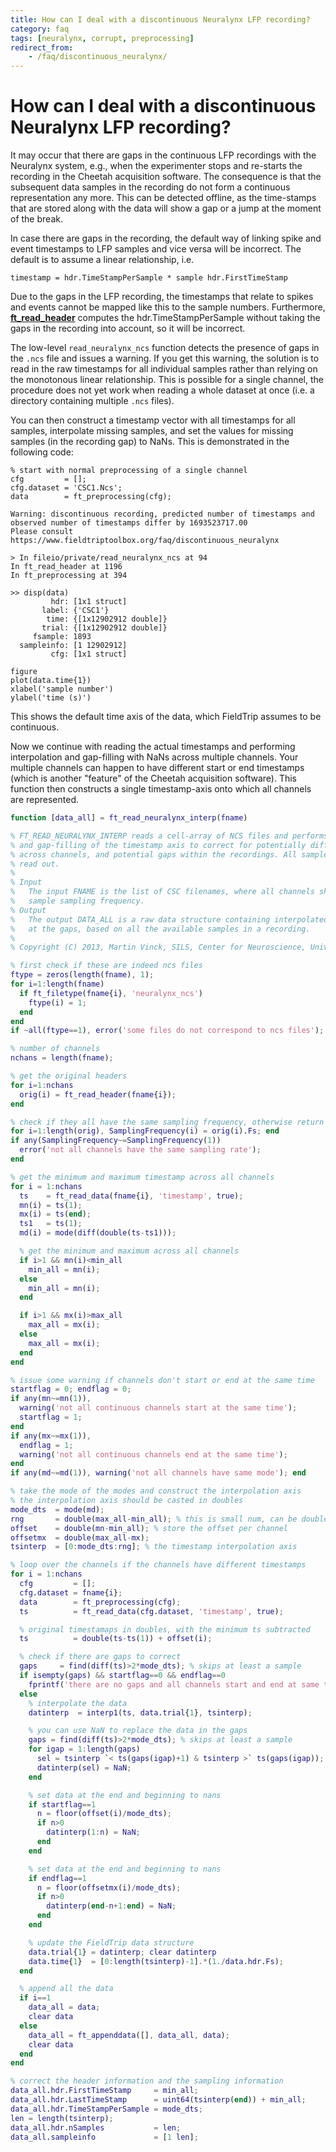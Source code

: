 ```yaml
---
title: How can I deal with a discontinuous Neuralynx LFP recording?
category: faq
tags: [neuralynx, corrupt, preprocessing]
redirect_from:
    - /faq/discontinuous_neuralynx/
---
```


# How can I deal with a discontinuous Neuralynx LFP recording?

It may occur that there are gaps in the continuous LFP recordings with the Neuralynx system, e.g., when the experimenter stops and re-starts the recording in the Cheetah acquisition software. The consequence is that the subsequent data samples in the recording do not form a continuous representation any more. This can be detected offline, as the time-stamps that are stored along with the data will show a gap or a jump at the moment of the break.

In case there are gaps in the recording, the default way of linking spike and event timestamps to LFP samples and vice versa will be incorrect. The default is to assume a linear relationship, i.e.

    timestamp = hdr.TimeStampPerSample * sample hdr.FirstTimeStamp

Due to the gaps in the LFP recording, the timestamps that relate to spikes and events cannot be mapped like this to the sample numbers. Furthermore, **[ft_read_header](/reference/fileio/ft_read_header)** computes the hdr.TimeStampPerSample without taking the gaps in the recording into account, so it will be incorrect.

The low-level `read_neuralynx_ncs` function detects the presence of gaps in the `.ncs` file and issues a warning. If you get this warning, the solution is to read in the raw timestamps for all individual samples rather than relying on the monotonous linear relationship. This is possible for a single channel, the procedure does not yet work when reading a whole dataset at once (i.e. a directory containing multiple `.ncs` files).

You can then construct a timestamp vector with all timestamps for all samples, interpolate missing samples, and set the values for missing samples (in the recording gap) to NaNs. This is demonstrated in the following code:

    % start with normal preprocessing of a single channel
    cfg         = [];
    cfg.dataset = 'CSC1.Ncs';
    data        = ft_preprocessing(cfg);

    Warning: discontinuous recording, predicted number of timestamps and observed number of timestamps differ by 1693523717.00
    Please consult https://www.fieldtriptoolbox.org/faq/discontinuous_neuralynx

    > In fileio/private/read_neuralynx_ncs at 94
    In ft_read_header at 1196
    In ft_preprocessing at 394

    >> disp(data)
             hdr: [1x1 struct]
           label: {'CSC1'}
            time: {[1x12902912 double]}
           trial: {[1x12902912 double]}
         fsample: 1893
      sampleinfo: [1 12902912]
             cfg: [1x1 struct]

    figure
    plot(data.time{1})
    xlabel('sample number')
    ylabel('time (s)')

This shows the default time axis of the data, which FieldTrip assumes to be continuous.

Now we continue with reading the actual timestamps and performing interpolation and gap-filling with NaNs across multiple channels. Your multiple channels can happen to have different start or end timestamps (which is another "feature" of the Cheetah acquisition software). This function then constructs a single timestamp-axis onto which all channels are represented.

```matlab
function [data_all] = ft_read_neuralynx_interp(fname)

% FT_READ_NEURALYNX_INTERP reads a cell-array of NCS files and performs interpolation
% and gap-filling of the timestamp axis to correct for potentially different offsets
% across channels, and potential gaps within the recordings. All samples are being
% read out.
%
% Input
%   The input FNAME is the list of CSC filenames, where all channels should have the
%   sample sampling frequency.
% Output
%   The output DATA_ALL is a raw data structure containing interpolated data and NaNs
%   at the gaps, based on all the available samples in a recording.
%
% Copyright (C) 2013, Martin Vinck, SILS, Center for Neuroscience, University of Amsterdam

% first check if these are indeed ncs files
ftype = zeros(length(fname), 1);
for i=1:length(fname)
  if ft_filetype(fname{i}, 'neuralynx_ncs')
    ftype(i) = 1;
  end
end
if ~all(ftype==1), error('some files do not correspond to ncs files'); end

% number of channels
nchans = length(fname);

% get the original headers
for i=1:nchans
  orig(i) = ft_read_header(fname{i});
end

% check if they all have the same sampling frequency, otherwise return error
for i=1:length(orig), SamplingFrequency(i) = orig(i).Fs; end
if any(SamplingFrequency~=SamplingFrequency(1))
  error('not all channels have the same sampling rate');
end

% get the minimum and maximum timestamp across all channels
for i = 1:nchans
  ts    = ft_read_data(fname{i}, 'timestamp', true);
  mn(i) = ts(1);
  mx(i) = ts(end);
  ts1   = ts(1);
  md(i) = mode(diff(double(ts-ts1)));

  % get the minimum and maximum across all channels
  if i>1 && mn(i)<min_all
    min_all = mn(i);
  else
    min_all = mn(i);
  end

  if i>1 && mx(i)>max_all
    max_all = mx(i);
  else
    max_all = mx(i);
  end
end

% issue some warning if channels don't start or end at the same time
startflag = 0; endflag = 0;
if any(mn~=mn(1)),
  warning('not all continuous channels start at the same time');
  startflag = 1;
end
if any(mx~=mx(1)),
  endflag = 1;
  warning('not all continuous channels end at the same time');
end
if any(md~=md(1)), warning('not all channels have same mode'); end

% take the mode of the modes and construct the interpolation axis
% the interpolation axis should be casted in doubles
mode_dts  = mode(md);
rng       = double(max_all-min_all); % this is small num, can be double
offset    = double(mn-min_all); % store the offset per channel
offsetmx  = double(max_all-mx);
tsinterp  = [0:mode_dts:rng]; % the timestamp interpolation axis

% loop over the channels if the channels have different timestamps
for i = 1:nchans
  cfg         = [];
  cfg.dataset = fname{i};
  data        = ft_preprocessing(cfg);
  ts          = ft_read_data(cfg.dataset, 'timestamp', true);

  % original timestamaps in doubles, with the minimum ts subtracted
  ts          = double(ts-ts(1)) + offset(i);

  % check if there are gaps to correct
  gaps     = find(diff(ts)>2*mode_dts); % skips at least a sample
  if isempty(gaps) && startflag==0 && endflag==0
    fprintf('there are no gaps and all channels start and end at same time, no interpolation performed\n');
  else
    % interpolate the data
    datinterp  = interp1(ts, data.trial{1}, tsinterp);

    % you can use NaN to replace the data in the gaps
    gaps = find(diff(ts)>2*mode_dts); % skips at least a sample
    for igap = 1:length(gaps)
      sel = tsinterp `< ts(gaps(igap)+1) & tsinterp >` ts(gaps(igap));
      datinterp(sel) = NaN;
    end

    % set data at the end and beginning to nans
    if startflag==1
      n = floor(offset(i)/mode_dts);
      if n>0
        datinterp(1:n) = NaN;
      end
    end

    % set data at the end and beginning to nans
    if endflag==1
      n = floor(offsetmx(i)/mode_dts);
      if n>0
        datinterp(end-n+1:end) = NaN;
      end
    end

    % update the FieldTrip data structure
    data.trial{1} = datinterp; clear datinterp
    data.time{1}  = [0:length(tsinterp)-1].*(1./data.hdr.Fs);
  end

  % append all the data
  if i==1
    data_all = data;
    clear data
  else
    data_all = ft_appenddata([], data_all, data);
    clear data
  end
end

% correct the header information and the sampling information
data_all.hdr.FirstTimeStamp     = min_all;
data_all.hdr.LastTimeStamp      = uint64(tsinterp(end)) + min_all;
data_all.hdr.TimeStampPerSample = mode_dts;
len = length(tsinterp);
data_all.hdr.nSamples           = len;
data_all.sampleinfo             = [1 len];
```
